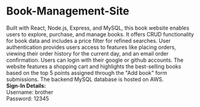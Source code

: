 # Book-Management-Site
Built with React, Node.js, Express, and MySQL, this book website enables users to explore, purchase, and manage books. It offers CRUD functionality for book data and includes a price filter for refined searches. User authentication provides users access to features like placing orders, viewing their order history for the current day, and an email order confirmation. Users can login with their google or github accounts. The website features a shopping cart and highlights the best-selling books based on the top 5 points assigned through the "Add book" form submissions. The backend MySQL database is hosted on AWS.\
**Sign-In Details:**\
Username: brother \
Password: 12345
